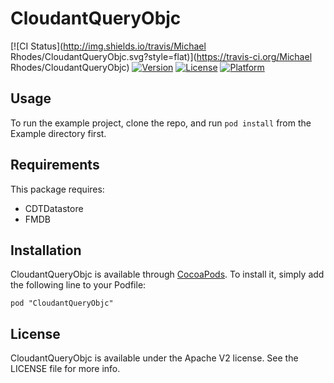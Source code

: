# CloudantQueryObjc

[![CI Status](http://img.shields.io/travis/Michael Rhodes/CloudantQueryObjc.svg?style=flat)](https://travis-ci.org/Michael Rhodes/CloudantQueryObjc)
[![Version](https://img.shields.io/cocoapods/v/CloudantQueryObjc.svg?style=flat)](http://cocoadocs.org/docsets/CloudantQueryObjc)
[![License](https://img.shields.io/cocoapods/l/CloudantQueryObjc.svg?style=flat)](http://cocoadocs.org/docsets/CloudantQueryObjc)
[![Platform](https://img.shields.io/cocoapods/p/CloudantQueryObjc.svg?style=flat)](http://cocoadocs.org/docsets/CloudantQueryObjc)

## Usage

To run the example project, clone the repo, and run `pod install` from the Example directory first.

## Requirements

This package requires:

- CDTDatastore
- FMDB

## Installation

CloudantQueryObjc is available through [CocoaPods](http://cocoapods.org). To install
it, simply add the following line to your Podfile:

    pod "CloudantQueryObjc"

## License

CloudantQueryObjc is available under the Apache V2 license. See the LICENSE file for more info.

